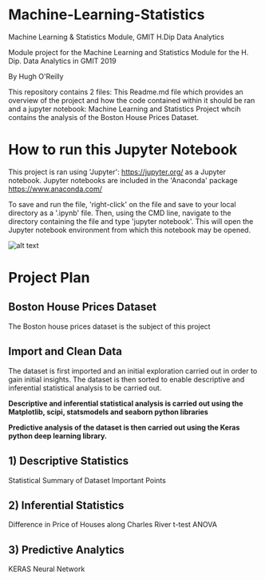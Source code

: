 # Machine-Learning-Statistics
Machine Learning &amp; Statistics Module, GMIT H.Dip Data Analytics

Module project for the Machine Learning and Statistics Module for the H. Dip. Data Analytics in GMIT 2019

By Hugh O'Reilly

This repository contains 2 files: This Readme.md file which provides an overview of the project and how the code contained within it should be ran and a jupyter notebook: Machine Learning and Statistics Project whcih contains the analysis of the Boston House Prices Dataset.


# How to run this Jupyter Notebook

This project is ran using 'Jupyter': https://jupyter.org/ as a Jupyter notebook. Jupyter notebooks are included in the 'Anaconda' package https://www.anaconda.com/ 

To save and run the file, 'right-click' on the file and save to your local directory as a '.ipynb' file. Then, using the CMD line, navigate to the directory containing the file and type 'jupyter notebook'. This will open the Jupyter notebook environment from which this notebook may be opened.


![alt text](C:\Users\hugh_\Desktop\Machine-Learning-Statistics\jupytersetup.png "jupyter_setup")



# Project Plan


## Boston House Prices Dataset

The Boston house prices dataset is the subject of this project

## Import and Clean Data

The dataset is first imported and an initial exploration carried out in order to gain initial insights. The dataset is then sorted to enable descriptive and inferential statistical analysis to be carried out.

**Descriptive and inferential statistical analysis is carried out using the Matplotlib, scipi, statsmodels and seaborn python libraries**

**Predictive analysis of the dataset is then carried out using the Keras python deep learning library.**


## 1) Descriptive Statistics
  Statistical Summary of Dataset
  Important Points
  
## 2) Inferential Statistics
  Difference in Price of Houses along Charles River
  t-test
  ANOVA
  
## 3) Predictive Analytics
  KERAS Neural Network
